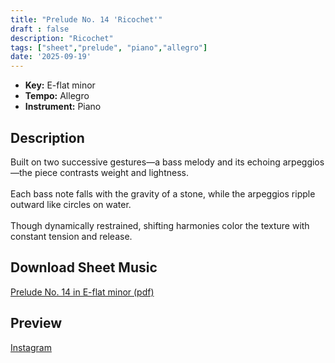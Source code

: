 ```yaml
---
title: "Prelude No. 14 'Ricochet'"
draft : false
description: "Ricochet"
tags: ["sheet","prelude", "piano","allegro"]
date: '2025-09-19'
---
```


- **Key:** E-flat minor
- **Tempo:** Allegro
- **Instrument:** Piano

<!--more-->
## Description
Built on two successive gestures—a bass melody and its echoing arpeggios—the piece contrasts weight and lightness.  <br>
<br>
Each bass note falls with the gravity of a stone, while the arpeggios ripple outward like circles on water. <br>
<br>
Though dynamically restrained, shifting harmonies color the texture with constant tension and release.

 ## Download Sheet Music

[Prelude No. 14 in E-flat minor (pdf)](/pdf/Prelude%20No.14%20in%20Eflatminor.pdf)

 ## Preview 
 [Instagram](https://www.instagram.com/p/DO05EA2DM_o/)
 
